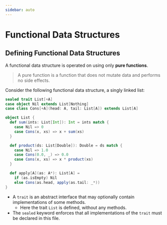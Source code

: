 ```yaml
---
sidebar: auto
---
```


# Functional Data Structures

## Defining Functional Data Structures

A functional data structure is operated on using only **pure functions**.

> A pure function is a function that does not mutate data and performs no side effects.

Consider the following functional data structure, a singly linked list:

```scala
sealed trait List[+A]
case object Nil extends List[Nothing]
case class Cons[+A](head: A, tail: List[A]) extends List[A]

object List {
  def sum(ints: List[Int]): Int = ints match {
    case Nil => 0
    case Cons(x, xs) => x + sum(xs)
  }

  def product(ds: List[Double]): Double = ds match {
    case Nil => 1.0
    case Cons(0.0, _) => 0.0
    case Cons(x, xs) => x * product(xs)
  }

  def apply[A](as: A*): List[A] =
    if (as.isEmpty) Nil
    else Cons(as.head, apply(as.tail: _*))
}
```

* A `trait` is an abstract interface that may optionally contain implementations of some methods.
  * Here the trait `List` is defined, without any methods.
* The `sealed` keyword enforces that all implementations of the `trait` must be declared in this file.